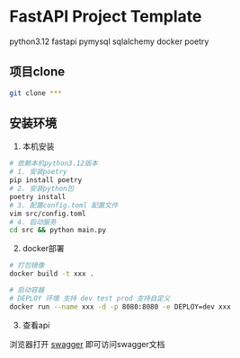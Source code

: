 # FastAPI Project Template

python3.12
fastapi
pymysql
sqlalchemy
docker
poetry

## 项目clone

```bash
git clone ***
```

## 安装环境

1. 本机安装

```bash
# 依赖本机python3.12版本
# 1. 安装poetry 
pip install poetry
# 2. 安装python包
poetry install
# 3. 配置config.toml 配置文件
vim src/config.toml
# 4. 启动服务
cd src && python main.py
```

2. docker部署

```bash
# 打包镜像
docker build -t xxx .

# 启动容器
# DEPLOY 环境 支持 dev test prod 支持自定义
docker run --name xxx -d -p 8080:8080 -e DEPLOY=dev xxx
```

3. 查看api

浏览器打开 [swagger](127.0.0.1:8080/docs) 即可访问swagger文档
